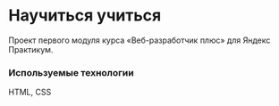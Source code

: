 # Научиться учиться

Проект первого модуля курса «Веб-разработчик плюс» для Яндекс Практикум.

### Используемые технологии

HTML, CSS
